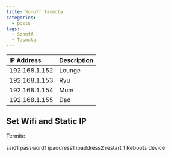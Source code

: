 ```yaml
---
title: Sonoff Tasmota
categories:
  - posts
tags:
  - Sonoff 
  - Tasmota
---
```




| IP Address    | Description |
| :------------ | :---------- |
| 192.168.1.152 | Lounge      |
| 192.168.1.153 | Ryu         |
| 192.168.1.154 | Mum         |
| 192.168.1.155 | Dad         |

## Set Wifi and Static IP

Termite

ssid1 <SSID> 
password1 <Wifi Password>
ipaddress1 <Static IP>
ipaddress2 <Home IP>
restart 1 Reboots device